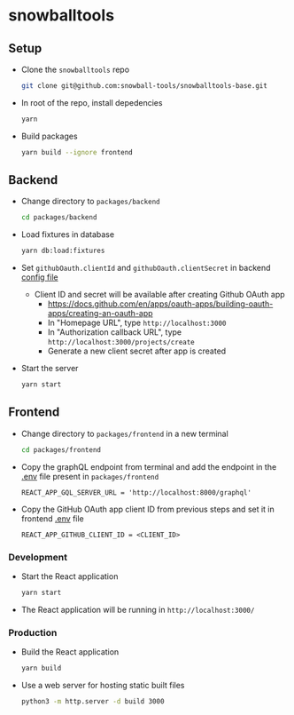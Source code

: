 # snowballtools

## Setup

- Clone the  `snowballtools` repo

  ```bash
  git clone git@github.com:snowball-tools/snowballtools-base.git
  ```

- In root of the repo, install depedencies

  ```bash
  yarn
  ```

- Build packages

  ```bash
  yarn build --ignore frontend
  ```

## Backend

- Change directory to `packages/backend`

  ```bash
  cd packages/backend
  ```

- Load fixtures in database

  ```bash
  yarn db:load:fixtures
  ```

- Set `githubOauth.clientId` and `githubOauth.clientSecret` in backend [config file](packages/backend/environments/local.toml)
  - Client ID and secret will be available after creating Github OAuth app
    - https://docs.github.com/en/apps/oauth-apps/building-oauth-apps/creating-an-oauth-app
    - In "Homepage URL", type `http://localhost:3000`
    - In "Authorization callback URL", type `http://localhost:3000/projects/create`
    - Generate a new client secret after app is created

- Start the server

  ```bash
  yarn start
  ```

## Frontend

- Change directory to `packages/frontend` in a new terminal

  ```bash
  cd packages/frontend
  ```

- Copy the graphQL endpoint from terminal and add the endpoint in the [.env](packages/frontend/.env) file present in `packages/frontend`

  ```
  REACT_APP_GQL_SERVER_URL = 'http://localhost:8000/graphql'
  ```

- Copy the GitHub OAuth app client ID from previous steps and set it in frontend [.env](packages/frontend/.env) file

  ```
  REACT_APP_GITHUB_CLIENT_ID = <CLIENT_ID>
  ```

### Development

- Start the React application

  ```bash
  yarn start
  ```

- The React application will be running in `http://localhost:3000/`

### Production

- Build the React application

  ```bash
  yarn build
  ```

- Use a web server for hosting static built files

  ```bash
  python3 -m http.server -d build 3000
  ```
